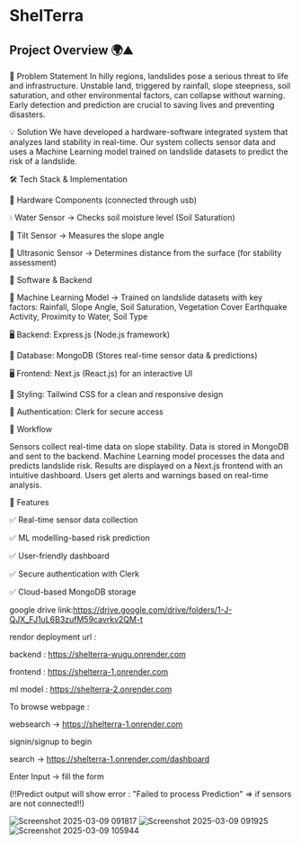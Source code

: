 # ShelTerra
## **Project Overview** 🌍⛰️  

🚨 Problem Statement
In hilly regions, landslides pose a serious threat to life and infrastructure. Unstable land, triggered by rainfall, slope steepness, soil saturation, and other environmental factors, can collapse without warning. Early detection and prediction are crucial to saving lives and preventing disasters.

💡 Solution
We have developed a hardware-software integrated system that analyzes land stability in real-time. Our system collects sensor data and uses a Machine Learning model trained on landslide datasets to predict the risk of a landslide.

🛠️ Tech Stack & Implementation

🔹 Hardware Components (connected through usb)

💧 Water Sensor → Checks soil moisture level (Soil Saturation)

📏 Tilt Sensor → Measures the slope angle

📡 Ultrasonic Sensor → Determines distance from the surface (for stability assessment)


🔹 Software & Backend

🧠 Machine Learning Model → Trained on landslide datasets with key factors:
Rainfall, Slope Angle, Soil Saturation, Vegetation Cover
Earthquake Activity, Proximity to Water, Soil Type

🖥️ Backend: Express.js (Node.js framework)

💾 Database: MongoDB (Stores real-time sensor data & predictions)

🖥️ Frontend: Next.js (React.js) for an interactive UI

🎨 Styling: Tailwind CSS for a clean and responsive design

🔐 Authentication: Clerk for secure access

🔄 Workflow

Sensors collect real-time data on slope stability.
Data is stored in MongoDB and sent to the backend.
Machine Learning model processes the data and predicts landslide risk.
Results are displayed on a Next.js frontend with an intuitive dashboard.
Users get alerts and warnings based on real-time analysis.


📌 Features

✅ Real-time sensor data collection

✅ ML modelling-based risk prediction

✅ User-friendly dashboard

✅ Secure authentication with Clerk

✅ Cloud-based MongoDB storage


google drive link:https://drive.google.com/drive/folders/1-J-QJX_FJ1uL6B3zufM59cavrkv2QM-t

rendor deployment url :

backend :  https://shelterra-wugu.onrender.com

frontend :  https://shelterra-1.onrender.com

ml model :  https://shelterra-2.onrender.com

To browse webpage :

websearch ->  https://shelterra-1.onrender.com

signin/signup to begin 

search ->  https://shelterra-1.onrender.com/dashboard

Enter Input -> fill the form

(!!Predict output will show error : "Failed to process Prediction" => if sensors are not connected!!)


![Screenshot 2025-03-09 091817](https://github.com/user-attachments/assets/09b19db6-a428-4137-bdbd-e060325131c7)
![Screenshot 2025-03-09 091925](https://github.com/user-attachments/assets/e1a4972e-0a00-49f4-9f53-55443f5893b7)
![Screenshot 2025-03-09 105944](https://github.com/user-attachments/assets/66fde118-6f10-4db9-b7e0-6b7bfd4f6903)




